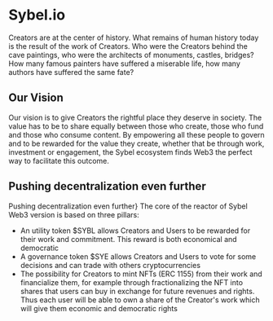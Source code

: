 
# Sybel.io

Creators are at the center of history. What remains of human history today is the result of the work of Creators. Who were the Creators behind the cave paintings, who were the architects of monuments, castles, bridges? How many famous painters have suffered a miserable life, how many authors have suffered the same fate?
## Our Vision

Our vision is to give Creators the rightful place they deserve in society. The value has to be to share equally between those who create, those who fund and those who consume content. By empowering all these people to govern and to be rewarded for the value they create, whether that be through work, investment or engagement, the Sybel ecosystem finds Web3 the perfect way to facilitate this outcome.

## Pushing decentralization even further

Pushing decentralization even further}
The core of the reactor of Sybel Web3 version is based on three pillars:


- An utility token $SYBL allows Creators and Users to be rewarded for their work and commitment. This reward is both economical and democratic
- A governance token  $SYE allows Creators and Users to vote for some decisions and can trade with others cryptocurrencies
- The possibility for Creators to mint NFTs (ERC 1155) from their work and financialize them, for example through fractionalizing the NFT into shares that users can buy  in exchange for future revenues and rights. Thus each user will be able to own a share of the Creator's work which will give them economic and democratic rights 